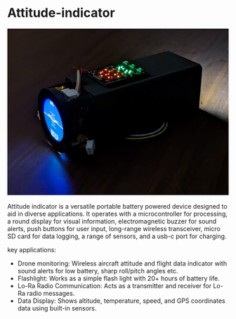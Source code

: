# Attitude-indicator
![intro](pictures/PXL_20231111_181639443.jpg)

Attitude indicator is a versatile portable battery powered device designed to aid in diverse applications. It operates with a microcontroller for processing, a round display for visual information, electromagnetic buzzer for sound alerts, push buttons for user input, long-range wireless transceiver, micro SD card for data logging, a range of sensors, and a usb-c port for charging.

key applications:
- Drone monitoring: Wireless aircraft attitude and flight data indicator with sound alerts for low battery, sharp roll/pitch angles etc.
- Flashlight: Works as a simple flash light with 20+ hours of battery life.
- Lo-Ra Radio Communication: Acts as a transmitter and receiver for Lo-Ra radio messages.
- Data Display: Shows altitude, temperature, speed, and GPS coordinates data using built-in sensors.

